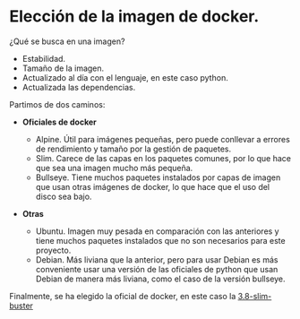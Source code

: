 # Elección de la imagen de docker.

¿Qué se busca en una imagen?

- Estabilidad.
- Tamaño de la imagen.
- Actualizado al día con el lenguaje, en este caso python.
- Actualizada las dependencias.

Partimos de dos caminos:

- **Oficiales de docker**

    - Alpine. Útil para imágenes pequeñas, pero puede conllevar a errores de rendimiento y tamaño por la gestión de paquetes.
    - Slim. Carece de las capas en los paquetes comunes, por lo que hace que sea una imagen mucho más pequeña.
    - Bullseye. Tiene muchos paquetes instalados por capas de imagen que usan otras imágenes de docker, lo que hace que el uso del disco sea bajo.

- **Otras**

    - Ubuntu. Imagen muy pesada en comparación con las anteriores y tiene muchos paquetes instalados que no son necesarios para este proyecto.
    - Debian. Más liviana que la anterior, pero para usar Debian es más conveniente usar una versión de las oficiales de python que usan Debian de manera más liviana, como el caso de la versión bullseye.

Finalmente, se ha elegido la oficial de docker, en este caso la [3.8-slim-buster](https://github.com/docker-library/python/blob/d24131ca9b820cd7a83ec7920b49bd0463d4db92/3.8/slim-buster/Dockerfile)
